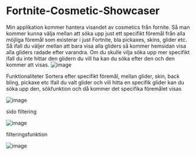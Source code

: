 # Fortnite-Cosmetic-Showcaser

Min applikation kommer hantera visandet av cosmetics från fornite. Så man kommer kunna välja mellan att söka upp just ett specifikt föremål från alla möjliga föremål som existerar i just Fortnite, bla pickaxes, skins, glider  etc. Så ifall du väljer mellan att bara visa alla gliders så kommer hemsidan visa alla gliders radade efter varandra. Om du skulle vilja söka upp mer specifikt ifall du inte hittar den glidern du vill ha kan du söka efter den och den kommer att visas. 
![image](https://github.com/GittyEvil/Fortnite-Cosmetic-Showcaser/assets/89584348/76b61f91-668f-4406-a7db-fcbce2858719)


Funktionaliteter
Sortera efter specifikt föremål, mellan glider, skin, back bling, pickaxe etc
Ifall du valt glider och vill hitta en specifik glider kan du söka upp den, sökfunktion och då kommer det specifika föremålet visas 

![image](https://github.com/GittyEvil/Fortnite-Cosmetic-Showcaser/assets/89584348/f9269029-722f-44e8-943f-f8fd6f342c7e)

sido filtering

![image](https://github.com/GittyEvil/Fortnite-Cosmetic-Showcaser/assets/89584348/e599dfa8-9fd2-4d0b-85ca-52dfd436260b)


filteringsfunktion

![image](https://github.com/GittyEvil/Fortnite-Cosmetic-Showcaser/assets/89584348/2c2a0a43-c0e1-4561-a268-a1a0089f1483)


